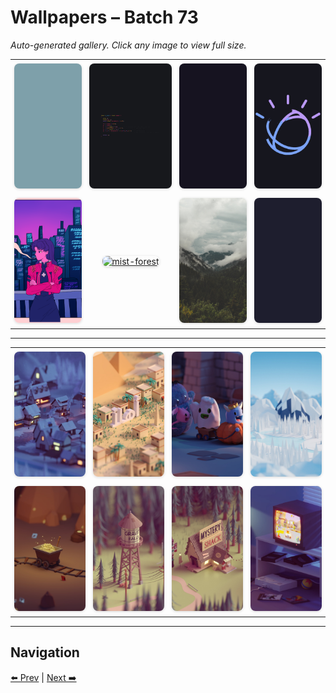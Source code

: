 # Wallpapers – Batch 73

_Auto-generated gallery. Click any image to view full size._

<table style="border-collapse:collapse; width:100%;">
  <tr>
    <td style="padding:6px; vertical-align:middle; text-align:center;"><a href="https://raw.githubusercontent.com/rubiin/wallpapers/master/wallpapers/minimal-anime.png"><img src="https://raw.githubusercontent.com/rubiin/wallpapers/master/wallpapers/minimal-anime.png" alt="minimal-anime" loading="lazy" style="width:300px; height:200px; object-fit:cover; border-radius:8px; box-shadow:0 1px 4px rgba(0,0,0,0.15);"></a></td>
    <td style="padding:6px; vertical-align:middle; text-align:center;"><a href="https://raw.githubusercontent.com/rubiin/wallpapers/master/wallpapers/minimal-code.png"><img src="https://raw.githubusercontent.com/rubiin/wallpapers/master/wallpapers/minimal-code.png" alt="minimal-code" loading="lazy" style="width:300px; height:200px; object-fit:cover; border-radius:8px; box-shadow:0 1px 4px rgba(0,0,0,0.15);"></a></td>
    <td style="padding:6px; vertical-align:middle; text-align:center;"><a href="https://raw.githubusercontent.com/rubiin/wallpapers/master/wallpapers/minimal-pixel-cat.png"><img src="https://raw.githubusercontent.com/rubiin/wallpapers/master/wallpapers/minimal-pixel-cat.png" alt="minimal-pixel-cat" loading="lazy" style="width:300px; height:200px; object-fit:cover; border-radius:8px; box-shadow:0 1px 4px rgba(0,0,0,0.15);"></a></td>
    <td style="padding:6px; vertical-align:middle; text-align:center;"><a href="https://raw.githubusercontent.com/rubiin/wallpapers/master/wallpapers/minimal-purple.jpg"><img src="https://raw.githubusercontent.com/rubiin/wallpapers/master/wallpapers/minimal-purple.jpg" alt="minimal-purple" loading="lazy" style="width:300px; height:200px; object-fit:cover; border-radius:8px; box-shadow:0 1px 4px rgba(0,0,0,0.15);"></a></td>
  </tr>
  <tr>
    <td style="padding:6px; vertical-align:middle; text-align:center;"><a href="https://raw.githubusercontent.com/rubiin/wallpapers/master/wallpapers/misato-minimalist.png"><img src="https://raw.githubusercontent.com/rubiin/wallpapers/master/wallpapers/misato-minimalist.png" alt="misato-minimalist" loading="lazy" style="width:300px; height:200px; object-fit:cover; border-radius:8px; box-shadow:0 1px 4px rgba(0,0,0,0.15);"></a></td>
    <td style="padding:6px; vertical-align:middle; text-align:center;"><a href="https://raw.githubusercontent.com/rubiin/wallpapers/master/wallpapers/mist-forest.png"><img src="https://raw.githubusercontent.com/rubiin/wallpapers/master/wallpapers/mist-forest.png" alt="mist-forest" loading="lazy" style="width:300px; height:200px; object-fit:cover; border-radius:8px; box-shadow:0 1px 4px rgba(0,0,0,0.15);"></a></td>
    <td style="padding:6px; vertical-align:middle; text-align:center;"><a href="https://raw.githubusercontent.com/rubiin/wallpapers/master/wallpapers/mist.png"><img src="https://raw.githubusercontent.com/rubiin/wallpapers/master/wallpapers/mist.png" alt="mist" loading="lazy" style="width:300px; height:200px; object-fit:cover; border-radius:8px; box-shadow:0 1px 4px rgba(0,0,0,0.15);"></a></td>
    <td style="padding:6px; vertical-align:middle; text-align:center;"><a href="https://raw.githubusercontent.com/rubiin/wallpapers/master/wallpapers/mocha.png"><img src="https://raw.githubusercontent.com/rubiin/wallpapers/master/wallpapers/mocha.png" alt="mocha" loading="lazy" style="width:300px; height:200px; object-fit:cover; border-radius:8px; box-shadow:0 1px 4px rgba(0,0,0,0.15);"></a></td>
  </tr>
</table>

<hr/>

<table style="border-collapse:collapse; width:100%;">
  <tr>
    <td style="padding:6px; vertical-align:middle; text-align:center;"><a href="https://raw.githubusercontent.com/rubiin/wallpapers/master/wallpapers/mohamed-chahin-10.jpg"><img src="https://raw.githubusercontent.com/rubiin/wallpapers/master/wallpapers/mohamed-chahin-10.jpg" alt="mohamed-chahin-10" loading="lazy" style="width:300px; height:200px; object-fit:cover; border-radius:8px; box-shadow:0 1px 4px rgba(0,0,0,0.15);"></a></td>
    <td style="padding:6px; vertical-align:middle; text-align:center;"><a href="https://raw.githubusercontent.com/rubiin/wallpapers/master/wallpapers/mohamed-chahin-ahlan-scene.jpg"><img src="https://raw.githubusercontent.com/rubiin/wallpapers/master/wallpapers/mohamed-chahin-ahlan-scene.jpg" alt="mohamed-chahin-ahlan-scene" loading="lazy" style="width:300px; height:200px; object-fit:cover; border-radius:8px; box-shadow:0 1px 4px rgba(0,0,0,0.15);"></a></td>
    <td style="padding:6px; vertical-align:middle; text-align:center;"><a href="https://raw.githubusercontent.com/rubiin/wallpapers/master/wallpapers/mohamed-chahin-d1080.jpg"><img src="https://raw.githubusercontent.com/rubiin/wallpapers/master/wallpapers/mohamed-chahin-d1080.jpg" alt="mohamed-chahin-d1080" loading="lazy" style="width:300px; height:200px; object-fit:cover; border-radius:8px; box-shadow:0 1px 4px rgba(0,0,0,0.15);"></a></td>
    <td style="padding:6px; vertical-align:middle; text-align:center;"><a href="https://raw.githubusercontent.com/rubiin/wallpapers/master/wallpapers/mohamed-chahin-final-ill.jpg"><img src="https://raw.githubusercontent.com/rubiin/wallpapers/master/wallpapers/mohamed-chahin-final-ill.jpg" alt="mohamed-chahin-final-ill" loading="lazy" style="width:300px; height:200px; object-fit:cover; border-radius:8px; box-shadow:0 1px 4px rgba(0,0,0,0.15);"></a></td>
  </tr>
  <tr>
    <td style="padding:6px; vertical-align:middle; text-align:center;"><a href="https://raw.githubusercontent.com/rubiin/wallpapers/master/wallpapers/mohamed-chahin-mine-7.jpg"><img src="https://raw.githubusercontent.com/rubiin/wallpapers/master/wallpapers/mohamed-chahin-mine-7.jpg" alt="mohamed-chahin-mine-7" loading="lazy" style="width:300px; height:200px; object-fit:cover; border-radius:8px; box-shadow:0 1px 4px rgba(0,0,0,0.15);"></a></td>
    <td style="padding:6px; vertical-align:middle; text-align:center;"><a href="https://raw.githubusercontent.com/rubiin/wallpapers/master/wallpapers/mohamed-chahin-mohamed-chahin-gf-1080.jpg"><img src="https://raw.githubusercontent.com/rubiin/wallpapers/master/wallpapers/mohamed-chahin-mohamed-chahin-gf-1080.jpg" alt="mohamed-chahin-mohamed-chahin-gf-1080" loading="lazy" style="width:300px; height:200px; object-fit:cover; border-radius:8px; box-shadow:0 1px 4px rgba(0,0,0,0.15);"></a></td>
    <td style="padding:6px; vertical-align:middle; text-align:center;"><a href="https://raw.githubusercontent.com/rubiin/wallpapers/master/wallpapers/mohamed-chahin-ms-1080.jpg"><img src="https://raw.githubusercontent.com/rubiin/wallpapers/master/wallpapers/mohamed-chahin-ms-1080.jpg" alt="mohamed-chahin-ms-1080" loading="lazy" style="width:300px; height:200px; object-fit:cover; border-radius:8px; box-shadow:0 1px 4px rgba(0,0,0,0.15);"></a></td>
    <td style="padding:6px; vertical-align:middle; text-align:center;"><a href="https://raw.githubusercontent.com/rubiin/wallpapers/master/wallpapers/mohamed-chahin-ps1-1080.jpg"><img src="https://raw.githubusercontent.com/rubiin/wallpapers/master/wallpapers/mohamed-chahin-ps1-1080.jpg" alt="mohamed-chahin-ps1-1080" loading="lazy" style="width:300px; height:200px; object-fit:cover; border-radius:8px; box-shadow:0 1px 4px rgba(0,0,0,0.15);"></a></td>
  </tr>
</table>

<hr/>

## Navigation

[⬅️ Prev](index_72.md) | [Next ➡️](index_74.md)
